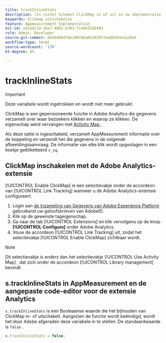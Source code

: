 ```yaml
---
title: trackInlineStats
description: (In ruste) Schakel ClickMap in of uit in uw implementatie.
keywords: klikmap uitschakelen
feature: Appmeasurement Implementation
exl-id: a52adc1d-1be7-4002-b393-7ce66332b483
role: Admin, Developer
source-git-commit: 665bd68d7ebc08f0da02d93977ee0b583e1a28e6
workflow-type: tm+mt
source-wordcount: '176'
ht-degree: 0%

---
```


# trackInlineStats

>[!IMPORTANT]
>
>Deze variabele wordt ingetrokken en wordt niet meer gebruikt.

ClickMap is een gepensioneerde functie in Adobe Analytics die gegevens verzamelt over waar bezoekers klikken en waarop ze klikken. De eigenschap werd vervangen met [ Activity Map ](/help/analyze/activity-map/overview.md).

Als deze optie is ingeschakeld, verzamelt AppMeasurement informatie over de koppeling en verzendt het die gegevens in de volgende afbeeldingsaanvraag. De informatie van elke klik wordt opgeslagen in een koekje geëtiketteerd `s_sq`.

## ClickMap inschakelen met de Adobe Analytics-extensie

[!UICONTROL Enable ClickMap] is een selectievakje onder de accordeon van [!UICONTROL Link Tracking] wanneer u de Adobe Analytics-extensie configureert.

1. Login aan [ de Inzameling van Gegevens van Adobe Experience Platform ](https://experience.adobe.com/data-collection) gebruikend uw geloofsbrieven van AdobeID.
2. Klik op de gewenste tageigenschap.
3. Ga naar de tab [!UICONTROL Extensions] en klik vervolgens op de knop **[!UICONTROL Configure]** onder Adobe Analytics.
4. Vouw de accordeon [!UICONTROL Link Tracking] uit, zodat het selectievakje [!UICONTROL Enable ClickMap] zichtbaar wordt.

>[!NOTE]
>
>Dit selectievakje is anders dan het selectievakje [!UICONTROL Use Activity Map] , dat zich onder de accordeon [!UICONTROL Library management] bevindt.

## s.trackInlineStats in AppMeasurement en de aangepaste code-editor voor de extensie Analytics

`s.trackInlineStats` is een Booleaanse waarde die het bijhouden van ClickMap in- of uitschakelt. Aangezien de functie wordt beëindigd, wordt het door Adobe afgeraden deze variabele in te stellen. De standaardwaarde is `false` .

```js
s.trackInlineStats = false;
```

